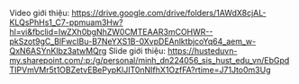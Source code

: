 Video giới thiệu: 
https://drive.google.com/drive/folders/1AWdX8cjAL-KLQsPhHs1_C7-ppmuam3Hw?hl=vi&fbclid=IwZXh0bgNhZW0CMTEAAR3mCOHWR--pkSzot9gC_BlFwcIBu-B7NeYXS1B-0XvpDEAnlktbjcoYq64_aem_w-QxN6ASYnKIbz3atwMQrg
Slide giới thiệu:
https://husteduvn-my.sharepoint.com/:p:/g/personal/minh_dn224056_sis_hust_edu_vn/EbGpdTIPVmVMr5t1OBZetvEBePypKlJIT0nNIfhX1OzfFA?rtime=J71Jto0m3Ug
